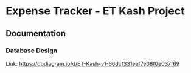 # Expense Tracker - ET Kash Project

## Documentation

### Database Design
Link: https://dbdiagram.io/d/ET-Kash-v1-66dcf331eef7e08f0e037f69